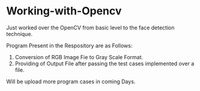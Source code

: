 # Working-with-Opencv

Just worked over the OpenCV from basic level to the face detection technique.

Program Present in the Respository are as Follows:
1. Conversion of RGB Image Fie to Gray Scale Format.
2. Providing of Output File after passing the test cases implemented over a file.

Will be upload more program cases in coming Days.

